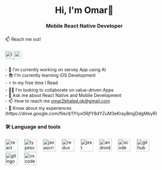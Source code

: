 <h1 align="center">Hi, I'm Omar👋</h1>


<h3 align="center"><strong>Mobile React Native Developer</strong></h3>

###

<p align="left">📫 Reach me out!</p>

###

<div align="left">
<a href="https://www.linkedin.com/in/omar-khaled-ahmed/">
 <img src="https://img.shields.io/static/v1?message=LinkedIn&logo=linkedin&label=&color=0077B5&logoColor=white&labelColor=&style=for-the-badge" height="25" alt="linkedin logo"  />
</a> 
  <a href="mailto:omar2khaled.ok@gmail.com" >
  <img src="https://img.shields.io/static/v1?message=Gmail&logo=gmail&label=&color=D14836&logoColor=white&labelColor=&style=for-the-badge" height="25" alt="gmail logo"  />
  </a>
</div>

###

<p align="left">
  - 🔭 I'm currently working on servey App using AI<br>
  - 📚 I'm currently learning iOS Development<br>
  - ⚡ In my free time I Read <br>
  - 👯‍♀️ I'm looking to collaborate on value-driven Apps<br>
  - 💬 Ask me about React Native and Mobile Development<br>
  - 📫 How to reach me <a href="mailto:omar2khaled.ok@gmail.com">omar2khaled.ok@gmail.com</a><br>
  - 📄 Know about my experiences (https://drive.google.com/file/d/1YIyx0RjfY8dYZuM3eKrayBmjjDdgMbyR)

###

<h3 align="left">🛠 Language and tools</h3>

###

<div align="left">
  <img src="https://cdn.jsdelivr.net/gh/devicons/devicon/icons/react/react-original.svg" height="40" alt="react logo"  />
  <img width="12" />
  <img src="https://cdn.jsdelivr.net/gh/devicons/devicon/icons/typescript/typescript-original.svg" height="40" alt="typescript logo"  />
  <img width="12" />
  <img src="https://cdn.jsdelivr.net/gh/devicons/devicon/icons/javascript/javascript-original.svg" height="40" alt="javascript logo"  />
  <img width="12" />
  <img src="https://cdn.jsdelivr.net/gh/devicons/devicon/icons/redux/redux-original.svg" height="40" alt="redux logo"  />
  <img width="12" />
  <img src="https://cdn.jsdelivr.net/gh/devicons/devicon/icons/jest/jest-plain.svg" height="40" alt="jest logo"  />
  <img width="12" />
  <img src="https://cdn.jsdelivr.net/gh/devicons/devicon/icons/androidstudio/androidstudio-original.svg" height="40" alt="androidstudio logo"  />
  <img width="12" />
  <img src="https://cdn.jsdelivr.net/gh/devicons/devicon/icons/xcode/xcode-original.svg" height="40" alt="xcode logo"  />
  <img width="12" />
  <img src="https://cdn.jsdelivr.net/gh/devicons/devicon/icons/github/github-original.svg" height="40" alt="github logo"  />
  <img width="12" />
  <img src="https://cdn.jsdelivr.net/gh/devicons/devicon/icons/git/git-original.svg" height="40" alt="git logo"  />
  <img width="12" />
  <img src="https://cdn.jsdelivr.net/gh/devicons/devicon/icons/vscode/vscode-original.svg" height="40" alt="vscode logo"  />
</div>



###
